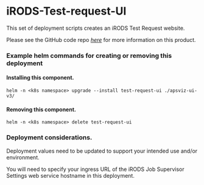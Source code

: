<!--
BSD 3-Clause All rights reserved.

SPDX-License-Identifier: BSD 3-Clause
-->

# iRODS-Test-request-UI
This set of deployment scripts creates an iRODS Test Request website. 

Please see the GitHub code repo *[here](https://github.com/PhillipsOwen/apsviz-ui-v3)* for more information on this product.

### Example helm commands for creating or removing this deployment

#### Installing this component.
```shell
helm -n <k8s namespace> upgrade --install test-request-ui ./apsviz-ui-v3/
```
#### Removing this component.
```shell
helm -n <k8s namespace> delete test-request-ui
```

### Deployment considerations.
Deployment values need to be updated to support your intended use and/or environment. 

You will need to specify your ingress URL of the iRODS Job Supervisor Settings web service hostname in this deployment.